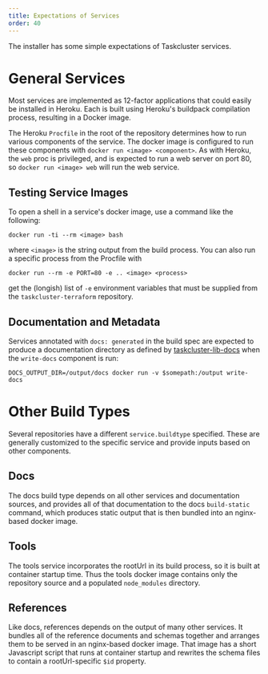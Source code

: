 ```yaml
---
title: Expectations of Services
order: 40
---
```


The installer has some simple expectations of Taskcluster services.

# General Services

Most services are implemented as 12-factor applications that could easily be installed in Heroku.
Each is built using Heroku's buildpack compilation process, resulting in a Docker image.

The Heroku `Procfile` in the root of the repository determines how to run various components of the service.
The docker image is configured to run these components with `docker run <image> <component>`.
As with Heroku, the `web` proc is privileged, and is expected to run a web server on port 80, so `docker run <image> web` will run the web service.

## Testing Service Images

To open a shell in a service's docker image, use a command like the following:

```shell
docker run -ti --rm <image> bash
```

where `<image>` is the string output from the build process.
You can also run a specific process from the Procfile with

```shell
docker run --rm -e PORT=80 -e .. <image> <process>
```

get the (longish) list of `-e` environment variables that must be supplied from the `taskcluster-terraform` repository.

## Documentation and Metadata

Services annotated with `docs: generated` in the build spec are expected to produce a documentation directory as defined by [taskcluster-lib-docs](https://github.com/taskcluster/taskcluster-lib-docs) when the `write-docs` component is run:

```
DOCS_OUTPUT_DIR=/output/docs docker run -v $somepath:/output write-docs
```

# Other Build Types

Several repositories have a different `service.buildtype` specified.
These are generally customized to the specific service and provide inputs based on other components.

## Docs

The docs build type depends on all other services and documentation sources, and provides all of that documentation to the docs `build-static` command, which produces static output that is then bundled into an nginx-based docker image.

## Tools

The tools service incorporates the rootUrl in its build process, so it is built at container startup time.
Thus the tools docker image contains only the repository source and a populated `node_modules` directory.

## References

Like docs, references depends on the output of many other services.
It bundles all of the reference documents and schemas together and arranges them to be served in an nginx-based docker image.
That image has a short Javascript script that runs at container startup and rewrites the schema files to contain a rootUrl-specific `$id` property.
